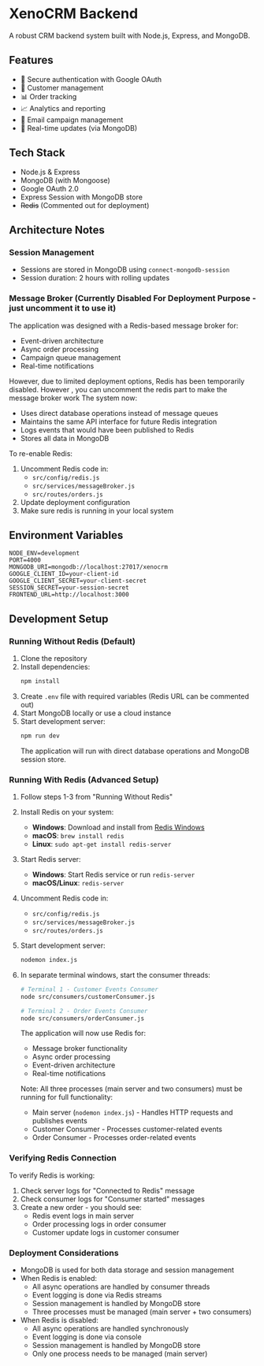 # XenoCRM Backend

A robust CRM backend system built with Node.js, Express, and MongoDB.

## Features

- 🔐 Secure authentication with Google OAuth
- 👥 Customer management
- 📊 Order tracking
- 📈 Analytics and reporting
- 📧 Email campaign management
- 🔄 Real-time updates (via MongoDB)

## Tech Stack

- Node.js & Express
- MongoDB (with Mongoose)
- Google OAuth 2.0
- Express Session with MongoDB store
- ~~Redis~~ (Commented out for deployment)

## Architecture Notes

### Session Management
- Sessions are stored in MongoDB using `connect-mongodb-session`
- Session duration: 2 hours with rolling updates

### Message Broker (Currently Disabled For Deployment Purpose - just uncomment it to use it)
The application was designed with a Redis-based message broker for:
- Event-driven architecture
- Async order processing
- Campaign queue management
- Real-time notifications

However, due to limited deployment options, Redis has been temporarily disabled. 
However , you can uncomment the redis part to make the message broker work
The system now:
- Uses direct database operations instead of message queues
- Maintains the same API interface for future Redis integration
- Logs events that would have been published to Redis
- Stores all data in MongoDB

To re-enable Redis:
1. Uncomment Redis code in:
   - `src/config/redis.js`
   - `src/services/messageBroker.js`
   - `src/routes/orders.js`
2. Update deployment configuration
3. Make sure redis is running in your local system

## Environment Variables

```env
NODE_ENV=development
PORT=4000
MONGODB_URI=mongodb://localhost:27017/xenocrm
GOOGLE_CLIENT_ID=your-client-id
GOOGLE_CLIENT_SECRET=your-client-secret
SESSION_SECRET=your-session-secret
FRONTEND_URL=http://localhost:3000
```

## Development Setup

### Running Without Redis (Default)

1. Clone the repository
2. Install dependencies:
   ```bash
   npm install
   ```
3. Create `.env` file with required variables (Redis URL can be commented out)
4. Start MongoDB locally or use a cloud instance
5. Start development server:
   ```bash
   npm run dev
   ```
   The application will run with direct database operations and MongoDB session store.

### Running With Redis (Advanced Setup)

1. Follow steps 1-3 from "Running Without Redis"
2. Install Redis on your system:
   - **Windows**: Download and install from [Redis Windows](https://github.com/microsoftarchive/redis/releases)
   - **macOS**: `brew install redis`
   - **Linux**: `sudo apt-get install redis-server`
3. Start Redis server:
   - **Windows**: Start Redis service or run `redis-server`
   - **macOS/Linux**: `redis-server`
4. Uncomment Redis code in:
   - `src/config/redis.js`
   - `src/services/messageBroker.js`
   - `src/routes/orders.js`
5. Start development server:
   ```bash
   nodemon index.js
   ```
6. In separate terminal windows, start the consumer threads:
   ```bash
   # Terminal 1 - Customer Events Consumer
   node src/consumers/customerConsumer.js

   # Terminal 2 - Order Events Consumer
   node src/consumers/orderConsumer.js
   ```

   The application will now use Redis for:
   - Message broker functionality
   - Async order processing
   - Event-driven architecture
   - Real-time notifications

   Note: All three processes (main server and two consumers) must be running for full functionality:
   - Main server (`nodemon index.js`) - Handles HTTP requests and publishes events
   - Customer Consumer - Processes customer-related events
   - Order Consumer - Processes order-related events

### Verifying Redis Connection

To verify Redis is working:
1. Check server logs for "Connected to Redis" message
2. Check consumer logs for "Consumer started" messages
3. Create a new order - you should see:
   - Redis event logs in main server
   - Order processing logs in order consumer
   - Customer update logs in customer consumer


### Deployment Considerations

- MongoDB is used for both data storage and session management
- When Redis is enabled:
  - All async operations are handled by consumer threads
  - Event logging is done via Redis streams
  - Session management is handled by MongoDB store
  - Three processes must be managed (main server + two consumers)
- When Redis is disabled:
  - All async operations are handled synchronously
  - Event logging is done via console
  - Session management is handled by MongoDB store
  - Only one process needs to be managed (main server)


